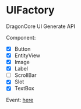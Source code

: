 # UIFactory

DragonCore UI Generate API

Component:
- [x] Button
- [x] EntityView
- [x] Image
- [x] Label
- [ ] ScrollBar
- [x] Slot
- [x] TextBox

Event: [here](https://github.com/xxxijustwei/UIFactory/tree/master/src/main/java/com/taylorswiftcn/megumi/uifactory/event)
